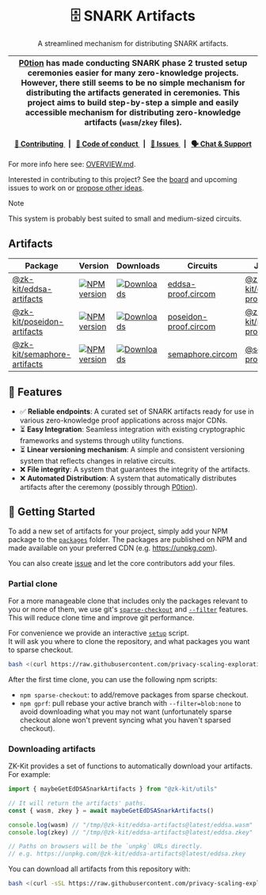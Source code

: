 <p align="center">
    <h1 align="center">
        🗄️ SNARK Artifacts
    </h1>
    <p align="center">A streamlined mechanism for distributing SNARK artifacts.</p>
</p>

| [P0tion](https://github.com/privacy-scaling-explorations/p0tion) has made conducting SNARK phase 2 trusted setup ceremonies easier for many zero-knowledge projects. However, there still seems to be no simple mechanism for distributing the artifacts generated in ceremonies. This project aims to build step-by-step a simple and easily accessible mechanism for distributing zero-knowledge artifacts (`wasm`/`zkey` files). |
| ----------------------------------------------------------------------------------------------------------------------------------------------------------------------------------------------------------------------------------------------------------------------------------------------------------------------------------------------------------------------------------------------------------------------------------- |

<div align="center">
    <h4>
        <a href="/CONTRIBUTING.md">
            👥 Contributing
        </a>
        <span>&nbsp;&nbsp;|&nbsp;&nbsp;</span>
        <a href="/CODE_OF_CONDUCT.md">
            🤝 Code of conduct
        </a>
        <span>&nbsp;&nbsp;|&nbsp;&nbsp;</span>
        <a href="https://github.com/privacy-scaling-explorations/snark-artifacts/issues/new/choose">
            🔎 Issues
        </a>
        <span>&nbsp;&nbsp;|&nbsp;&nbsp;</span>
        <a href="https://discord.com/invite/sF5CT5rzrR">
            🗣️ Chat &amp; Support
        </a>
    </h4>
</div>

For more info here see: [OVERVIEW.md](https://github.com/privacy-scaling-explorations/snark-artifacts/blob/main/OVERVIEW.md).

Interested in contributing to this project? See the [board](https://github.com/orgs/privacy-scaling-explorations/projects/45/views/1) and upcoming issues to work on or [propose other ideas](https://github.com/privacy-scaling-explorations/snark-artifacts/issues).

> [!NOTE]  
> This system is probably best suited to small and medium-sized circuits.

## Artifacts

<table>
    <th>Package</th>
    <th>Version</th>
    <th>Downloads</th>
    <th>Circuits</th>
    <th>JS library</th>
    <tbody>
        <tr>
            <td>
                <a href="https://github.com/privacy-scaling-explorations/snark-artifacts/tree/main/packages/eddsa">
                    @zk-kit/eddsa-artifacts
                </a>
            </td>
            <td>
                <!-- NPM version -->
                <a href="https://npmjs.org/package/@zk-kit/eddsa-artifacts">
                    <img src="https://img.shields.io/npm/v/@zk-kit/eddsa-artifacts.svg?style=flat-square" alt="NPM version" />
                </a>
            </td>
            <td>
                <!-- Downloads -->
                <a href="https://npmjs.org/package/@zk-kit/eddsa-artifacts">
                    <img src="https://img.shields.io/npm/dm/@zk-kit/eddsa-artifacts.svg?style=flat-square" alt="Downloads" />
                </a>
            </td>
            <td>
                <a href="https://github.com/privacy-scaling-explorations/zk-kit/blob/main/packages/circuits/circom/eddsa-proof.circom">
                    eddsa-proof.circom
                </a>
            </td>
            <td>
                <a href="https://github.com/privacy-scaling-explorations/zk-kit/tree/main/packages/eddsa-proof">
                    @zk-kit/eddsa-proof
                </a>
            </td>
        </tr>
        <tr>
            <td>
                <a href="https://github.com/privacy-scaling-explorations/snark-artifacts/tree/main/packages/poseidon">
                    @zk-kit/poseidon-artifacts
                </a>
            </td>
            <td>
                <!-- NPM version -->
                <a href="https://npmjs.org/package/@zk-kit/poseidon-artifacts">
                    <img src="https://img.shields.io/npm/v/@zk-kit/poseidon-artifacts.svg?style=flat-square" alt="NPM version" />
                </a>
            </td>
            <td>
                <!-- Downloads -->
                <a href="https://npmjs.org/package/@zk-kit/poseidon-artifacts">
                    <img src="https://img.shields.io/npm/dm/@zk-kit/poseidon-artifacts.svg?style=flat-square" alt="Downloads" />
                </a>
            </td>
            <td>
                <a href="https://github.com/privacy-scaling-explorations/zk-kit/blob/main/packages/circuits/circom/poseidon-proof.circom">
                    poseidon-proof.circom
                </a>
            </td>
            <td>
                <a href="https://github.com/privacy-scaling-explorations/zk-kit/tree/main/packages/poseidon-proof">
                    @zk-kit/poseidon-proof
                </a>
            </td>
        </tr>
        <tr>
            <td>
                <a href="https://github.com/privacy-scaling-explorations/snark-artifacts/tree/main/packages/semaphore">
                    @zk-kit/semaphore-artifacts
                </a>
            </td>
            <td>
                <!-- NPM version -->
                <a href="https://npmjs.org/package/@zk-kit/semaphore-artifacts">
                    <img src="https://img.shields.io/npm/v/@zk-kit/semaphore-artifacts.svg?style=flat-square" alt="NPM version" />
                </a>
            </td>
            <td>
                <!-- Downloads -->
                <a href="https://npmjs.org/package/@zk-kit/semaphore-artifacts">
                    <img src="https://img.shields.io/npm/dm/@zk-kit/semaphore-artifacts.svg?style=flat-square" alt="Downloads" />
                </a>
            </td>
            <td>
                <a href="https://github.com/semaphore-protocol/semaphore/blob/main/packages/circuits/src/semaphore.circom">
                    semaphore.circom
                </a>
            </td>
            <td>
                <a href="https://github.com/semaphore-protocol/semaphore/tree/main/packages/proof">
                    @semaphore-protocol/proof
                </a>
            </td>
        </tr>
    <tbody>
</table>

## 🚀 Features

-   ✅ **Reliable endpoints**: A curated set of SNARK artifacts ready for use in various zero-knowledge proof applications across major CDNs.
-   ⏳ **Easy Integration**: Seamless integration with existing cryptographic frameworks and systems through utility functions.
-   ⏳ **Linear versioning mechanism**: A simple and consistent versioning system that reflects changes in relative circuits.
-   ❌ **File integrity**: A system that guarantees the integrity of the artifacts.
-   ❌ **Automated Distribution**: A system that automatically distributes artifacts after the ceremony (possibly through [P0tion](https://github.com/privacy-scaling-explorations/p0tion)).

## 📜 Getting Started

To add a new set of artifacts for your project, simply add your NPM package to the [`packages`](https://github.com/privacy-scaling-explorations/snark-artifacts/tree/main/packages) folder. The packages are published on NPM and made available on your preferred CDN (e.g. https://unpkg.com).

You can also create [issue](https://github.com/privacy-scaling-explorations/snark-artifacts/issues/new/choose) and let the core contributors add your files.

### Partial clone

For a more manageable clone that includes only the packages relevant to you or none of them, we use git's [`sparse-checkout`](https://git-scm.com/docs/git-sparse-checkout) and [`--filter`](https://git-scm.com/docs/git-rev-list#Documentation/git-rev-list.txt---filterltfilter-specgt) features. This will reduce clone time and improve git performance.

For convenience we provide an interactive [`setup`](https://github.com/privacy-scaling-explorations/snark-artifacts/tree/main/scripts/bin/setup) script.  
It will ask you where to clone the repository, and what packages you want to sparse checkout.

``` bash
bash <(curl https://raw.githubusercontent.com/privacy-scaling-explorations/snark-artifacts/main/scripts/bin/setup) fetch
```

After the first time clone, you can use the following npm scripts:

- `npm sparse-checkout`: to add/remove packages from sparse checkout.
- `npm gprf`: pull rebase your active branch with `--filter=blob:none` to avoid downloading what you may not want (unfortunately sparse checkout alone won't prevent syncing what you haven't sparsed checkout).

### Downloading artifacts

ZK-Kit provides a set of functions to automatically download your artifacts. For example:

```ts
import { maybeGetEdDSASnarkArtifacts } from "@zk-kit/utils"

// It will return the artifacts' paths.
const { wasm, zkey } = await maybeGetEdDSASnarkArtifacts()

console.log(wasm) // "/tmp/@zk-kit/eddsa-artifacts@latest/eddsa.wasm"
console.log(zkey) // "/tmp/@zk-kit/eddsa-artifacts@latest/eddsa.zkey"

// Paths on browsers will be the `unpkg` URLs directly.
// e.g. https://unpkg.com/@zk-kit/eddsa-artifacts@latest/eddsa.zkey
```

You can download all artifacts from this repository with:

```bash
bash <(curl -sSL https://raw.githubusercontent.com/privacy-scaling-explorations/snark-artifacts/main/scripts/bin/dowload-artifacts) -h
```
